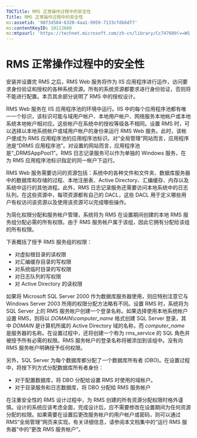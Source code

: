 ```yaml
---
TOCTitle: RMS 正常操作过程中的安全性
Title: RMS 正常操作过程中的安全性
ms:assetid: '98f3d584-6320-4aa1-9959-7133cfdb6df7'
ms:contentKeyID: 18112660
ms:mtpsurl: 'https://technet.microsoft.com/zh-cn/library/Cc747609(v=WS.10)'
---
```


RMS 正常操作过程中的安全性
==========================

安装并设置完 RMS 之后，RMS Web 服务将作为 IIS 应用程序进行运作，访问要求身份验证和授权的各种系统资源。所有的系统资源都要求进行身份验证，否则将不能进行配置。本页其余部分说明了 RMS 中的授权设计。

RMS Web 服务在 IIS 应用程序池的环境中运行。IIS 中的每个应用程序池都有唯一一个标识，该标识可能与域用户帐户、本地用户帐户、网络服务本地帐户或本地系统本地帐户相对应。这些帐户在系统中的授权等级各不相同。设置 RMS 时，可以选择以本地系统帐户或域用户帐户的身份来运行 RMS Web 服务。此时，该帐户便成为 RMS 应用程序池的应用程序池标识。对“全局管理”网站而言，应用程序池是“DRMS 应用程序池”。对设置的网站而言，应用程序池是“\_DRMSAppPool1”。RMS 日志记录服务可以作为单独的 Windows 服务，在为 RMS 应用程序池标识指定的同一帐户下运行。

RMS Web 服务需要访问的资源包括：系统中的各种文件和文件夹、数据库服务器中的数据库和存储的过程、本地注册表、Active Directory、汇编缓存、内存以及系统中运行的其他进程。此外，RMS 日志记录服务还需要访问本地系统中的日志队列。在这些资源中，每项资源都有自己的 DACL，这些 DACL 用于定义哪些用户有权访问该资源以及使用该资源可以完成哪些操作。

为简化权限分配和服务帐户管理，系统将为 RMS 在设置期间创建的本地 RMS 服务组分配必需的所有权限。由于 RMS 服务帐户属于该组，因此它拥有分配给该组的所有权限。

下表概括了授予 RMS 服务组的权限：

-   对虚拟根目录的读权限
-   对汇编缓存目录的写权限
-   对系统临时目录的写权限
-   对日志队列的写权限
-   对 Active Directory 的读权限

如果将 Microsoft SQL Server 2000 作为数据库服务器使用，则应特别注意它与 Windows Server 2003 所用的权限分配方法略有不同。设置 RMS 时，系统将为 SQL Server 上的 RMS 服务帐户创建一个登录名称。如果选择使用本地系统帐户设置 RMS，则将以 *DOMAIN\\computer\_name* 格式创建 SQL Server 登录，其中 *DOMAIN* 是计算机所属的 Active Directory 域的名称，而 *computer\_name* 是服务器的名称。在设置过程中，还将创建一个称为 rms\_service 的 SQL 角色并被授予所有必需的权限。RMS 服务帐户的登录名称将被添加到该组中。没有向 RMS 服务帐户明确授予任何权限。

另外，SQL Server 为每个数据库都分配了一个数据库所有者 (DBO)。在设置过程中，将按下列方式分配数据库所有者身份：

-   对于配置数据库，将 DBO 分配给设置 RMS 时使用的域帐户。
-   对于目录服务和日志数据库，将 DBO 分配给 RMS 服务帐户

在注重安全性的 RMS 设计过程中，为 RMS 创建的所有资源分配权限时格外谨慎。设计的系统应该考虑全面，完成设计后，应不需要修改在设置期间为任何资源分配的权限。如果需要在设置后更改服务帐户的用户帐户或密码，则可以通过 RMS“全局管理”网页来实现。有关详细信息，请参阅本文档集中的“运行 RMS 服务器”中的“更改 RMS 服务帐户”。
